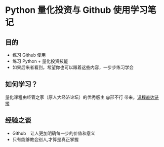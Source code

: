 # Python 量化投资与 Github 使用学习笔记

## 目的

+ 练习 Github 使用
+ 练习 Python + 量化投资技能
+ 如果后来者看到，希望你也可以跟着这些内容，一步步练习学会

## 如何学习？

量化课程由经管之家（原人大经济论坛）的优秀版主 @邢不行 带来，[课程直达链接](http://www.peixun.net/view/866.html)


## 经验之谈

+ Github　让人更加明确每一步的价值和意义
+ 只有能够教会别人,才算是真正掌握

